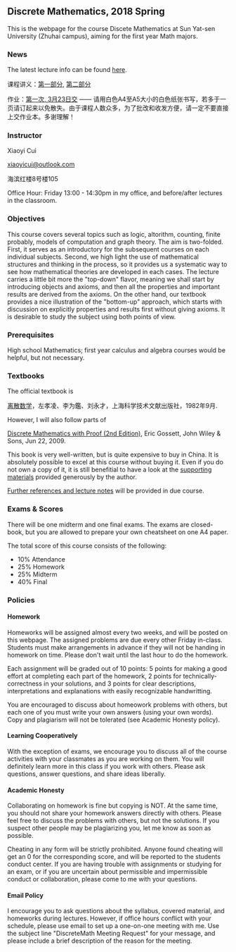 
## Discrete Mathematics, 2018 Spring

This is the webpage for the course Discete Mathematics at Sun Yat-sen University (Zhuhai campus), aiming for the first year Math majors.

### News

The latest lecture info can be found [here](/lecture.md).

课程讲义：[第一部分](/Lecture_Notes.pdf), [第二部分](/Lecture_Notes_1.pdf)

作业：[第一次, 3月23日交](/homework_set_1.pdf) —— 请用白色A4至A5大小的白色纸张书写，若多于一页请订起来以免散失。由于课程人数众多，为了批改和收发方便，请一定不要直接上交作业本。多谢理解！

### Instructor

Xiaoyi Cui

xiaoyicui@outlook.com

海滨红楼8号楼105

Office Hour: Friday 13:00 - 14:30pm in my office, and before/after lectures in the classroom.

### Objectives

This course covers several topics such as logic, altorithm, counting, finite probably, models of computation and graph theory. The aim is two-folded. First, it serves as an introductory for the subsequent courses on each individual subjects. Second, we high light the use of mathematical structures and thinking in the process, so it provides us a systematic way to see how mathematical theories are developed in each cases. The lecture carries a little bit more the "top-down" flavor, meaning we shall start by introducing objects and axioms, and then all the properties and important results are derived from the axioms. On the other hand, our textbook provides a nice illustration of the "bottom-up" approach, which starts with discussion on explicitly properties and results first without giving axioms. It is desirable to study the subject using both points of view.

### Prerequisites

High school Mathematics; first year calculus and algebra courses would be helpful, but not necessary.

### Textbooks

The official textbook is 

[离散数学](https://www.amazon.cn/dp/B00114CIWC)，左孝凌、李为鑑、刘永才，上海科学技术文献出版社，1982年9月.

However, I will also follow parts of

[Discrete Mathematics with Proof (2nd Edition)](https://www.amazon.cn/dp/0470457937/), Eric Gossett, John Wiley & Sons, Jun 22, 2009.

This book is very well-written, but is quite expensive to buy in China. It is absolutely possible to excel at this course without buying it. Even if you do not own a copy of it, it is still benefitial to have a look at the [supporting materials](http://www.mathcs.bethel.edu/~gossett/DiscreteMathWithProof/) provided generously by the author.

[Further references and lecture notes](/lecture.md) will be provided in due course.

### Exams & Scores

There will be one midterm and one final exams. The exams are closed-book, but you are allowed to prepare your own cheatsheet on one A4 paper.

The total score of this course consists of the following:
+ 10% Attendance
+ 25% Homework
+ 25% Midterm
+ 40% Final

### Policies

#### Homework

Homeworks will be assigned almost every two weeks, and will be posted on this webpage. The assigned problems are due every other Friday in-class. Students must make arrangements in advance if they will not be handing in homework on time. Please don't wait until the last hour to do the homework.

Each assignment will be graded out of 10 points: 5 points for making a good effort at completing each part of the homework, 2 points for technically-correctness in your solutions, and 3 points for clear descriptions, interpretations and explanations with easily recognizable handwritting.

You are encouraged to discuss about homeowork problems with others, but each one of you must write your own answers (using your own words). Copy and plagiarism will not be tolerated (see Academic Honesty policy).

#### Learning Cooperatively

With the exception of exams, we encourage you to discuss all of the course activities with your classmates as you are working on them. You will definitely learn more in this class if you work with others. Please ask questions, answer questions, and share ideas liberally.

#### Academic Honesty

Collaborating on homework is fine but copying is NOT. At the same time, you should not share your homework answers directly with others. Please feel free to discuss the problems with others, but not the solutions. If you suspect other people may be plagiarizing you, let me know as soon as possible. 

Cheating in any form will be strictly prohibited. Anyone found cheating will get an 0 for the corresponding score, and will be reported to the students conduct center. If you are having trouble with assignments or studying for an exam, or if you are uncertain about permissible and impermissible conduct or collaboration, please come to me with your questions.

#### Email Policy

I encourage you to ask questions about the syllabus, covered material, and homeworks during lectures. However, if office hours conflict with your schedule, please use email to set up a one-on-one meeting with me. Use the subject line "DiscreteMath Meeting Request" for your message, and please include a brief description of the reason for the meeting.
